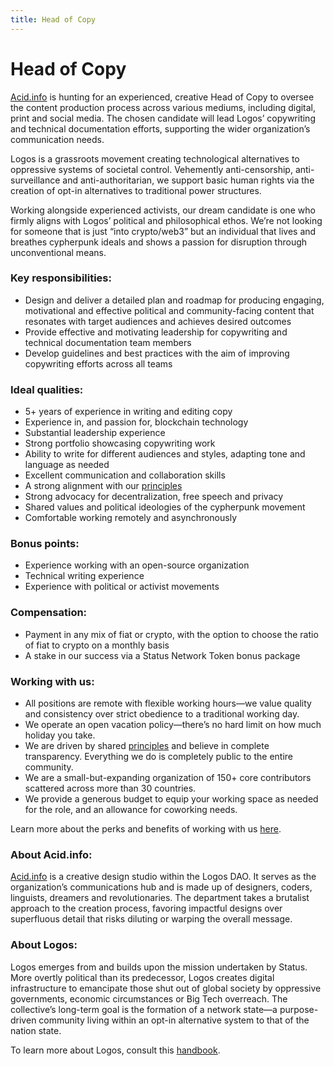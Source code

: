 ```yaml
---
title: Head of Copy
---
```

# Head of Copy

[Acid.info](http://Acid.info) is hunting for an experienced, creative Head of Copy to oversee the content production process across various mediums, including digital, print and social media. The chosen candidate will lead Logos’ copywriting and technical documentation efforts, supporting the wider organization’s communication needs.

Logos is a grassroots movement creating technological alternatives to oppressive systems of societal control. Vehemently anti-censorship, anti-surveillance and anti-authoritarian, we support basic human rights via the creation of opt-in alternatives to traditional power structures.



Working alongside experienced activists, our dream candidate is one who firmly aligns with Logos’ political and philosophical ethos. We’re not looking for someone that is just “into crypto/web3” but an individual that lives and breathes cypherpunk ideals and shows a passion for disruption through unconventional means.

### Key responsibilities:

- Design and deliver a detailed plan and roadmap for producing engaging, motivational and effective political and community-facing content that resonates with target audiences and achieves desired outcomes
- Provide effective and motivating leadership for copywriting and technical documentation team members
- Develop guidelines and best practices with the aim of improving copywriting efforts across all teams

### Ideal qualities:

- 5+ years of experience in writing and editing copy
- Experience in, and passion for, blockchain technology
- Substantial leadership experience
- Strong portfolio showcasing copywriting work
- Ability to write for different audiences and styles, adapting tone and language as needed
- Excellent communication and collaboration skills
- A strong alignment with our [principles](https://status.im/about/#our-principles)
- Strong advocacy for decentralization, free speech and privacy
- Shared values and political ideologies of the cypherpunk movement
- Comfortable working remotely and asynchronously

### Bonus points:

- Experience working with an open-source organization
- Technical writing experience
- Experience with political or activist movements

### Compensation:

- Payment in any mix of fiat or crypto, with the option to choose the ratio of fiat to crypto on a monthly basis
- A stake in our success via a Status Network Token bonus package

### Working with us:

- All positions are remote with flexible working hours—we value quality and consistency over strict obedience to a traditional working day.
- We operate an open vacation policy—there’s no hard limit on how much holiday you take.
- We are driven by shared [principles](https://our.status.im/our-principles/) and believe in complete transparency. Everything we do is completely public to the entire community.
- We are a small-but-expanding organization of 150+ core contributors scattered across more than 30 countries.
- We provide a generous budget to equip your working space as needed for the role, and an allowance for coworking needs.

Learn more about the perks and benefits of working with us [here](https://status.im/our_team/perks_benefits.html).

### About Acid.info:

[Acid.info](http://Acid.info) is a creative design studio within the Logos DAO. It serves as the organization’s communications hub and is made up of designers, coders, linguists, dreamers and revolutionaries. The department takes a brutalist approach to the creation process, favoring impactful designs over superfluous detail that risks diluting or warping the overall message.

### About Logos:

Logos emerges from and builds upon the mission undertaken by Status. More overtly political than its predecessor, Logos creates digital infrastructure to emancipate those shut out of global society by oppressive governments, economic circumstances or Big Tech overreach. The collective’s long-term goal is the formation of a network state—a purpose-driven community living within an opt-in alternative system to that of the nation state.

To learn more about Logos, consult this [handbook](https://github.com/acid-info/public-assets/blob/master/logos-manual.pdf).

